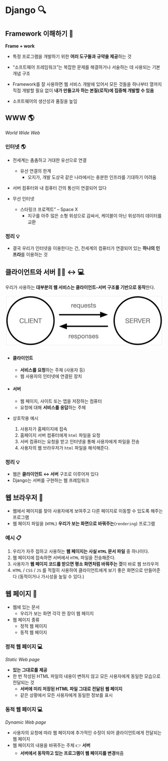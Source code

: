 # Django 🔍



## Framework 이해하기 📝

**Frame + work**

- 특정 프로그램을 개발하기 위한 **여러 도구들과 규약을 제공**하는 것

- “소프트웨어 프레임워크”는 복잡한 문제를 해결하거나 서술하는 데 사용되는 기본 개념 구조
- Framework를 잘 사용하면 웹 서비스 개발에 있어서 모든 것들을 하나부터 열까지 직접 개발할 필요 없이 **내가 만들고자 하는 본질(로직)에 집중해 개발할 수 있음**
- 소프트웨어의 생산성과 품질을 높임



## WWW 🌎

*World Wide Web*



### 인터넷 🌎

- 전세계는 촘촘하고 거대한 유선으로 연결
  - 유선 연결의 한계
    - 오지가, 개발 도상국 같은 나라에서는 충분한 인프라를 기대하기 어려움
- 서버 컴퓨터와 내 컴퓨터 간의 통신이 연결되어 있다



- 무선 인터넷
  - 스타링크 프로젝트” – Space X
    - 지구를 아주 많은 소형 위성으로 감싸서, 케이블이 아닌 위성끼리 데이터를 교환



### 정리 💡

- 결국 우리가 인터넷을 이용한다는 건, 전세계의 컴퓨터가 연결되어 있는 **하나의 인프라**를 이용하는 것





## 클라이언트와 서버 🙍‍♂️ ↔ 💻

우리가 사용하는 **대부분의 웹 서비스는 클라이언트-서버 구조를 기반으로 동작**한다.

![image-20220921140311442](Django.assets/image-20220921140311442.png)

- #### 클라이언트

  - **서비스를 요청**하는 주체  (사용자 등)
  - 웹 사용자의 인터넷에 연결된 장치



- #### 서버

  - 웹 페이지, 사이트 또는 앱을 저장하는 컴퓨터
  - 요청에 대해 **서비스를 응답**하는 주체



- 상호작용 예시
  1. 사용자가 홈페이지에 접속
  2. 홈페이지 서버 컴퓨터에게 `html` 파일을 요청
  3. 서버 컴퓨터는 요청을 받고 인터넷을 통해 사용자에게 파일을 전송
  4. 사용자의 웹 브라우저가 `html` 파일을 해석해준다.



### 정리 💡

- 웹은 **클라이언트 ↔ 서버** 구조로 이루어져 있다
- Django는 서버를 구현하는 웹 프레임워크



## 웹 브라우저 📇

- 웹에서 페이지를 찾아 사용자에게 보여주고 다른 페이지로 이동할 수 있도록 해주는 프로그램
- 웹 페이지 파일을 (`HTML`) **우리가 보는 화면으로 바꿔주는**(`rendering`) 프로그램 



### 예시 📋

1. 우리가 자주 접하고 사용하는 **웹 페이지는 사실 `HTML` 문서 파일** 중 하나이다.
2. 웹 페이지에 접속하면 서버에서 `HTML` 파일을 전송해준다.
3. 사용자가 **웹 페이지 코드를 받으면 평소 화면처럼 바꿔주는 것**이 바로 웹 브라우저
4.  `HTML` / `CSS` / `JS` 를 적절히 사용하여 클라이언트에게 보기 좋은 화면으로 만들어준다 (동적이거나 가시성을 높일 수 있다.)





## 웹 페이지 📰

- 웹에 있는 문서
  - 우리가 보는 화면 각각 한 장이 웹 페이지
- 웹 페이지 종류
  - 정적 웹 페이지
  - 동적 웹 페이지



### 정적 웹 페이지 💻

*Static Web page*

- **있는 그대로를 제공**
- 한 번 작성된 HTML 파일의 내용이 변하지 않고 모든 사용자에게 동일한 모습으로 전달되는 것
  - **서버에 미리 저장된 HTML 파일 그대로 전달된 웹 페이지**
  - 같은 상황에서 모든 사용자에게 동일한 정보를 표시



### 동적 웹 페이지 💻

*Dynamic Web page*

- 사용자의 요청에 따라 웹 페이지에 추가적인 수정이 되어 클라이언트에게 전달되는 웹 페이지
- 웹 페이지의 내용을 바꿔주는 주체 👉 **서버**
  - **서버에서 동작하고 있는 프로그램이 웹 페이지를 변경**해줌



